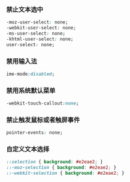 ### 禁止文本选中
``` CSS
-moz-user-select: none;
-webkit-user-select: none;
-ms-user-select: none;
-khtml-user-select: none;
user-select: none;
```

### 禁用输入法
``` CSS
ime-mode:disabled;
```

### 禁用系统默认菜单
``` CSS
-webkit-touch-callout:none;
```

### 禁止触发鼠标或者触屏事件
``` CSS
pointer-events: none;
```

### 自定义文本选择
``` CSS
::selection { background: #e2eae2; }
::-moz-selection { background: #e2eae2; }
::-webkit-selection { background: #e2eae2; }
```